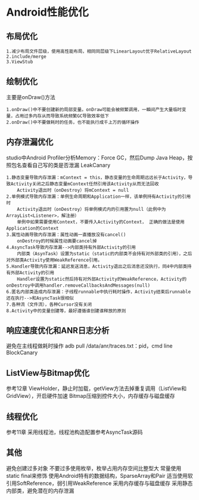# Android性能优化

## 布局优化

    1.减少布局文件层级，使用高性能布局，相同同层级下LinearLayout优于RelativeLayout
    2.include/merge
    3.ViewStub
    
## 绘制优化
    
  主要是onDraw()方法
    
    1.onDraw()中不要创建新的局部变量。onDraw可能会被频繁调用，一瞬间产生大量临时变量，占用过多内存从而导致系统频繁GC导致效率低下
    2.onDraw()中不要做耗时的任务，也不能执行成千上万的循环操作
    
## 内存泄漏优化

  studio中Android Profiler分析Memory：Force GC，然后Dump Java Heap，按照包名查看自己写的类是否泄漏 
  LeakCanary

    1.静态变量导致内存泄漏：mContext = this，静态变量的生命周期远远长于Activity，导致Activity关闭之后静态变量mContext任然引用该Activity从而无法回收
        Activity退出时（onDestroy）将mContext = null
    2.单例模式导致内存泄漏：单例生命周期和Application一样，该单例持有Activity的引用时
        Activity退出时（onDestroy）将单例模式内的引用置为null（此例中为ArrayList<Listener>，解注册）
        单例中如果需要使用Context，不要传入Activity的Context， 正确的做法是使用Application的Context
    3.属性动画导致内存泄漏：属性动画一直播放没有cancel()
        onDestroy的时候属性动画要cancel掉
    4.AsyncTask导致内存泄漏-->内部类持有外部Activity的引用
        内部类（AsynTask）设置为static（static的内部类不会持有对外部类的引用），之后对外部类Activity使用WeakReference引用。
    5.Handler导致内存泄漏：延迟发送消息，Activity退出之后消息还没执行，同4中内部类持有外部Activity的引用
        Handler设置为static然后持有对外部Activity的WeakReference，Activity的onDestroy中调用handler.removeCallbacksAndMessages(null)
    6.匿名内部类造成内存泄漏：子线程runnable中执行耗时操作，Activity结束后runnable还在执行-->和AsyncTask很相似
    7.各种流（文件流），各种Cursor没有关闭
    8.Activity中的变量创建等，最好遵循谁创建谁释放的原则

## 响应速度优化和ANR日志分析

  避免在主线程做耗时操作
  adb pull /data/anr/traces.txt：pid，cmd line
  BlockCanary

## ListView与Bitmap优化

  参考12章
  ViewHolder，静止时加载，getView方法去掉重复调用（ListView和GridView），开启硬件加速
  Bitmap压缩到控件大小，内存缓存与磁盘缓存
  
## 线程优化

  参考11章
  采用线程池，线程池构造配置参考AsyncTask源码

## 其他

  避免创建过多对象
  不要过多使用枚举，枚举占用内存空间比整型大
  常量使用static final来修饰
  使用Android特有的数据结构，SparseArray和Pair
  适当使用软引用SoftReference，弱引用WeakReference
  采用内存缓存与磁盘缓存
  采用静态内部类，避免潜在的内存泄漏
